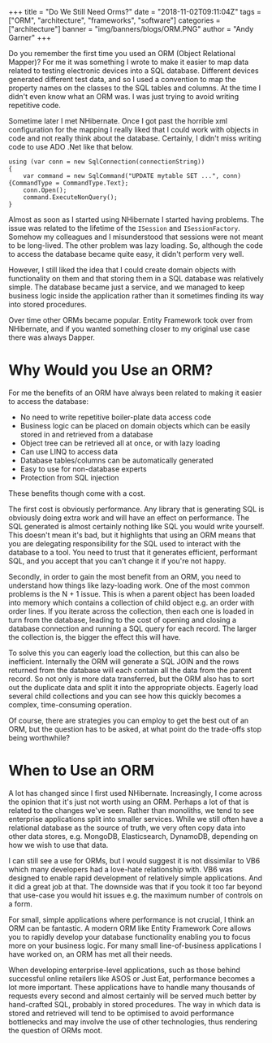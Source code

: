 +++
title = "Do We Still Need Orms?"
date = "2018-11-02T09:11:04Z"
tags = ["ORM", "architecture", "frameworks", "software"]
categories = ["architecture"]
banner = "img/banners/blogs/ORM.PNG"
author = "Andy Garner"
+++

Do you remember the first time you used an ORM (Object Relational Mapper)? For me it was something I wrote to make it easier to map data related to testing electronic devices into a SQL database. Different devices generated different test data, and so I used a convention to map the property names on the classes to the SQL tables and columns. At the time I didn't even know what an ORM was. I was just trying to avoid writing repetitive code.

Sometime later I met NHibernate. Once I got past the horrible xml configuration for the mapping I really liked that I could work with objects in code and not really think about the database. Certainly, I didn't miss writing code to use ADO .Net like that below.

```
using (var conn = new SqlConnection(connectionString))
{
    var command = new SqlCommand("UPDATE mytable SET ...", conn) {CommandType = CommandType.Text};
    conn.Open();
    command.ExecuteNonQuery();
}
```

Almost as soon as I started using NHibernate I started having problems. The issue was related to the lifetime of the `ISession` and `ISessionFactory`. Somehow my colleagues and I misunderstood that sessions were not meant to be long-lived. The other problem was lazy loading. So, although the code to access the database became quite easy, it didn't perform very well. 

However, I still liked the idea that I could create domain objects with functionality on them and that storing them in a SQL database was relatively simple. The database became just a service, and we managed to keep business logic inside the application rather than it sometimes finding its way into stored procedures.

Over time other ORMs became popular. Entity Framework took over from NHibernate, and if you wanted something closer to my original use case there was always Dapper.

# Why Would you Use an ORM?

For me the benefits of an ORM have always been related to making it easier to access the database:

* No need to write repetitive boiler-plate data access code
* Business logic can be placed on domain objects which can be easily stored in and retrieved from a database
* Object tree can be retrieved all at once, or with lazy loading
* Can use LINQ to access data
* Database tables/columns can be automatically generated
* Easy to use for non-database experts
* Protection from SQL injection

These benefits though come with a cost.

The first cost is obviously performance. Any library that is generating SQL is obviously doing extra work and will have an effect on performance. The SQL generated is almost certainly nothing like SQL you would write yourself. This doesn't mean it's bad, but it highlights that using an ORM means that you are delegating responsibility for the SQL used to interact with the database to a tool. You need to trust that it generates efficient, performant SQL, and you accept that you can't change it if you're not happy.

Secondly, in order to gain the most benefit from an ORM, you need to understand how things like lazy-loading work. One of the most common problems is the N + 1 issue. This is when a parent object has been loaded into memory which contains a collection of child object e.g. an order with order lines. If you iterate across the collection, then each one is loaded in turn from the database, leading to the cost of opening and closing a database connection and running a SQL query for each record. The larger the collection is, the bigger the effect this will have. 

To solve this you can eagerly load the collection, but this can also be inefficient. Internally the ORM will generate a SQL JOIN and the rows returned from the database will each contain all the data from the parent record. So not only is more data transferred, but the ORM also has to sort out the duplicate data and split it into the appropriate objects. Eagerly load several child collections and you can see how this quickly becomes a complex, time-consuming operation.

Of course, there are strategies you can employ to get the best out of an ORM, but the question has to be asked, at what point do the trade-offs stop being worthwhile?

# When to Use an ORM

A lot has changed since I first used NHibernate. Increasingly, I come across the opinion that it's just not worth using an ORM. Perhaps a lot of that is related to the changes we've seen. Rather than monoliths, we tend to see enterprise applications split into smaller services. While we still often have a relational database as the source of truth, we very often copy data into other data stores, e.g. MongoDB, Elasticsearch, DynamoDB, depending on how we wish to use that data.

I can still see a use for ORMs, but I would suggest it is not dissimilar to VB6 which many developers had a love-hate relationship with. VB6 was designed to enable rapid development of relatively simple applications. And it did a great job at that. The downside was that if you took it too far beyond that use-case you would hit issues e.g. the maximum number of controls on a form. 

For small, simple applications where performance is not crucial, I think an ORM can be fantastic. A modern ORM like Entity Framework Core allows you to rapidly develop your database functionality enabling you to focus more on your business logic. For many small line-of-business applications I have worked on, an ORM has met all their needs.

When developing enterprise-level applications, such as those behind successful online retailers like ASOS or Just Eat, performance becomes a lot more important. These applications have to handle many thousands of requests every second and almost certainly will be served much better by hand-crafted SQL, probably in stored procedures. The way in which data is stored and retrieved will tend to be optimised to avoid performance bottlenecks and may involve the use of other technologies, thus rendering the question of ORMs moot.
